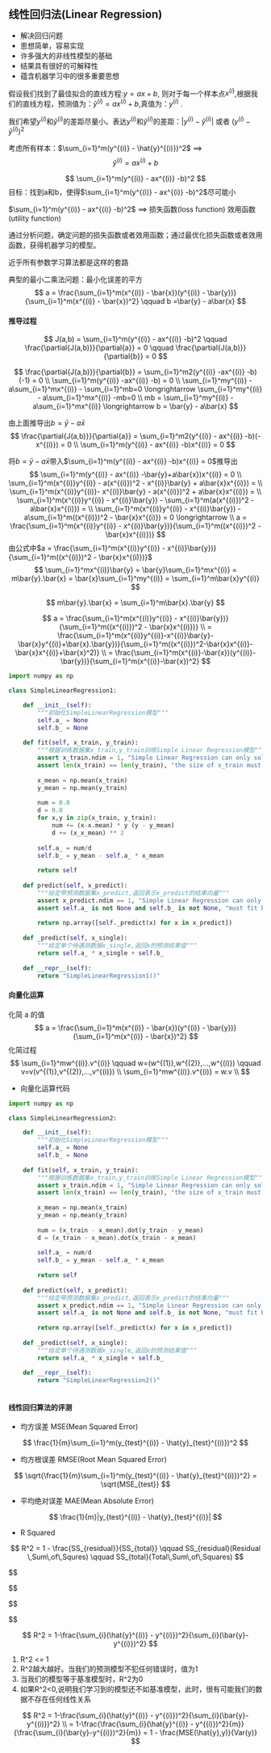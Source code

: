 ## 线性回归法(Linear Regression)

* 解决回归问题
* 思想简单，容易实现
* 许多强大的非线性模型的基础
* 结果具有很好的可解释性
* 蕴含机器学习中的很多重要思想

 假设我们找到了最佳拟合的直线方程:$y = ax + b$, 则对于每一个样本点$x^{(i)}$,根据我们的直线方程，预测值为：$\hat{y}^{(i)} = ax^{(i)} + b$,真值为：$y^{(i)}$ .

我们希望$y^{(i)}$和$\hat{y}^{(i)}$的差距尽量小。表达$y^{(i)}$和$\hat{y}^{(i)}$的差距：$|y^{(i)} - \hat{y}^{(i)}|$ 或者 $(y^{(i)} - \hat{y}^{(i)})^2$

考虑所有样本：$\sum_{i=1}^m(y^{(i)} - \hat{y}^{(i)})^2$  ==>
$$
\hat{y}^{(i)} = ax^{(i)} + b
$$

$$
\sum_{i=1}^m(y^{(i)} - ax^{(i)} -b)^2
$$
目标：找到a和b，使得$\sum_{i=1}^m(y^{(i)} - ax^{(i)} -b)^2$尽可能小

$\sum_{i=1}^m(y^{(i)} - ax^{(i)} -b)^2$ ==> 损失函数(loss function)  效用函数(utility function)

通过分析问题，确定问题的损失函数或者效用函数；通过最优化损失函数或者效用函数，获得机器学习的模型。

近乎所有参数学习算法都是这样的套路

典型的最小二乘法问题：最小化误差的平方
$$
a = \frac{\sum_{i=1}^m(x^{(i)} - \bar{x})(y^{(i)} - \bar{y})}{\sum_{i=1}^m(x^{(i)} - \bar{x})^2} \qquad b =\bar{y} - a\bar{x}
$$

#### 推导过程

$$
J(a,b) = \sum_{i=1}^m(y^{(i)} - ax^{(i)} -b)^2 \qquad \frac{\partial{J(a,b)}}{\partial{a}} = 0 \qquad \frac{\partial{J(a,b)}}{\partial{b}} = 0
$$

$$
\frac{\partial{J(a,b)}}{\partial{b}} = \sum_{i=1}^m2(y^{(i)} -ax^{(i)} -b)(-1) = 0 \\
\sum_{i=1}^m(y^{(i)} -ax^{(i)} -b) = 0 \\
\sum_{i=1}^my^{(i)} - a\sum_{i=1}^mx^{(i)} - \sum_{i=1}^mb=0  \longrightarrow \sum_{i=1}^my^{(i)} - a\sum_{i=1}^mx^{(i)} -mb=0 \\
mb = \sum_{i=1}^my^{(i)} - a\sum_{i=1}^mx^{(i)} \longrightarrow b = \bar{y} - a\bar{x}
$$

由上面推导出$b=\bar{y}-a\bar{x}$
$$
\frac{\partial{J(a,b)}}{\partial{a}} = \sum_{i=1}^m2(y^{(i)} - ax^{(i)} -b)(-x^{(i)}) = 0 \\
\sum_{i=1}^m(y^{(i)} - ax^{(i)} -b)x^{(i)} = 0
$$


将$b=\bar{y}-a\bar{x}$带入$\sum_{i=1}^m(y^{(i)} - ax^{(i)} -b)x^{(i)} = 0$推导出
$$
\sum_{i=1}^m(y^{(i)} - ax^{(i)} -\bar{y}+a\bar{x})x^{(i)} = 0  \\
\sum_{i=1}^m(x^{(i)}y^{(i)} - a(x^{(i)})^2 - x^{(i)}\bar{y} + a\bar{x}x^{(i)}) =  \\
\sum_{i=1}^m(x^{(i)}y^{(i)}- x^{(i)}\bar{y} - a(x^{(i)})^2  + a\bar{x}x^{(i)}) = \\
\sum_{i=1}^m(x^{(i)}y^{(i)} - x^{(i)}\bar{y}) - \sum_{i=1}^m(a(x^{(i)})^2 - a\bar{x}x^{(i)}) = \\
\sum_{i=1}^m(x^{(i)}y^{(i)} - x^{(i)}\bar{y}) - a\sum_{i=1}^m((x^{(i)})^2 - \bar{x}x^{(i)}) = 0 \longrightarrow \\
a = \frac{\sum_{i=1}^m(x^{(i)}y^{(i)} - x^{(i)}\bar{y})}{\sum_{i=1}^m((x^{(i)})^2 - \bar{x}x^{(i)})}
$$
由公式中$a = \frac{\sum_{i=1}^m(x^{(i)}y^{(i)} - x^{(i)}\bar{y})}{\sum_{i=1}^m((x^{(i)})^2 - \bar{x}x^{(i)})}$
$$
\sum_{i=1}^mx^{(i)}\bar{y} = \bar{y}\sum_{i=1}^mx^{(i)} = m\bar{y}.\bar{x} = \bar{x}\sum_{i=1}^my^{(i)} = \sum_{i=1}^m\bar{x}y^{(i)}
$$

$$
m\bar{y}.\bar{x} = \sum_{i=1}^m\bar{x}.\bar{y}
$$

$$
a = \frac{\sum_{i=1}^m(x^{(i)}y^{(i)} - x^{(i)}\bar{y})}{\sum_{i=1}^m((x^{(i)})^2 - \bar{x}x^{(i)})} \\
= \frac{\sum_{i=1}^m(x^{(i)}y^{(i)}-x^{(i)}\bar{y}-\bar{x}y^{(i)}+\bar{x}.\bar{y})}{\sum_{i=1}^m((x^{(i)})^2-\bar{x}x^{(i)}-\bar{x}x^{(i)}+\bar{x}^2)} \\
= \frac{\sum_{i=1}^m(x^{(i)}-\bar{x})(y^{(i)}-\bar{y})}{\sum_{i=1}^m(x^{(i)}-\bar{x})^2}
$$

```python
import numpy as np

class SimpleLinearRegression1:

    def __init__(self):
        """初始化SimpleLinearRegression模型"""
        self.a_ = None
        self.b_ = None
        
    def fit(self, x_train, y_train):
        """根据训练数据集x_train,y_train训练Simple Linear Regression模型"""
        assert x_train.ndim = 1, "Simple Linear Regression can only solve single feature training data."
        assert len(x_train) == len(y_train), "the size of x_train must be equal to the size of y_train"
        
        x_mean = np.mean(x_train)
        y_mean = np.mean(y_train)
        
        num = 0.0
        d = 0.0
        for x,y in zip(x_train, y_train):
            num += (x-x.mean) * y (y - y_mean)
            d += (x_x_mean) ** 2
            
        self.a_ = num/d
        self.b_ = y_mean - self.a_ * x_mean
        
        return self
        
    def predict(self, x_predict):
        """给定带预测数据集x_predict,返回表示x_predict的结果向量"""
        assert x_predict.ndim == 1, "Simple Linear Regression can only solve single feature training data."
        assert self.a_ is not None and self.b_ is not None, "must fit before predict!"
        
        return np.array([self._predict(x) for x in x_predict])
        
    def _predict(self, x_single):
        """给定单个待遇测数据x_single,返回x的预测结果值"""
        return self.a_ * x_single + self.b_
        
    def __repr__(self):
        return "SimpleLinearRegression1()"
```



#### 向量化运算

化简 a 的值
$$
a = \frac{\sum_{i=1}^m(x^{(i)} - \bar{x})(y^{(i)} - \bar{y})}{\sum_{i=1}^m(x^{(i)} - \bar{x})^2}
$$
化简过程
$$
\sum_{i=1}^mw^{(i)}.v^{(i)} \qquad w=(w^{(1)},w^{(2)},...,w^{(i)}) \qquad v=v(v^{(1)},v^{(2)},...,v^{(i)}) \\
\sum_{i=1}^mw^{(i)}.v^{(i)} = w.v \\
$$

* 向量化运算代码

```python
import numpy as np

class SimpleLinearRegression2:

    def __init__(self):
        """初始化SimpleLinearRegression模型"""
        self.a_ = None
        self.b_ = None
        
    def fit(self, x_train, y_train):
        """根据训练数据集x_train,y_train训练Simple Linear Regression模型"""
        assert x_train.ndim = 1, "Simple Linear Regression can only solve single feature training data."
        assert len(x_train) == len(y_train), "the size of x_train must be equal to the size of y_train"
        
        x_mean = np.mean(x_train)
        y_mean = np.mean(y_train)
        
        num = (x_train - x_mean).dot(y_train - y_mean)
        d = (x_train - x_mean).dot(x_train - x_mean)
            
        self.a_ = num/d
        self.b_ = y_mean - self.a_ * x_mean
        
        return self
        
    def predict(self, x_predict):
        """给定带预测数据集x_predict,返回表示x_predict的结果向量"""
        assert x_predict.ndim == 1, "Simple Linear Regression can only solve single feature training data."
        assert self.a_ is not None and self.b_ is not None, "must fit before predict!"
        
        return np.array([self._predict(x) for x in x_predict])
        
    def _predict(self, x_single):
        """给定单个待遇测数据x_single,返回x的预测结果值"""
        return self.a_ * x_single + self.b_
        
    def __repr__(self):
        return "SimpleLinearRegression2()"
        
```



#### 线性回归算法的评测

* 均方误差 MSE(Mean Squared Error)

$$
\frac{1}{m}\sum_{i=1}^m(y_{test}^{(i)} - \hat{y}_{test}^{(i)})^2
$$

* 均方根误差 RMSE(Root Mean Squared Error)

$$
\sqrt{\frac{1}{m}\sum_{i=1}^m(y_{test}^{(i)} - \hat{y}_{test}^{(i)})^2} = \sqrt{MSE_{test}}
$$

* 平均绝对误差 MAE(Mean Absolute Error)

$$
\frac{1}{m}|y_{test}^{(i)} - \hat{y}_{test}^{(i)}|
$$

* R Squared

$$
R^2 = 1 - \frac{SS_{residual}}{SS_{total}}  \qquad SS_{residual}(Residual \,Sum\,of\,Squres) \qquad SS_{total}(Total\,Sum\,of\,Squares)
$$

$$

$$

$$

$$

$$
R^2 = 1-\frac{\sum_{i}(\hat{y}^{(i)} - y^{(i)})^2}{\sum_{i}(\bar{y}-y^{(i)})^2}
$$

1. R^2 <= 1
2. R^2越大越好。当我们的预测模型不犯任何错误时，值为1
3. 当我们的模型等于基准模型时，R^2为0
4. 如果R^2<0,说明我们学习到的模型还不如基准模型，此时，很有可能我们的数据不存在任何线性关系

$$
R^2 = 1-\frac{\sum_{i}(\hat{y}^{(i)} - y^{(i)})^2}{\sum_{i}(\bar{y}-y^{(i)})^2} \\
 = 1-\frac{\frac{\sum_{i}(\hat{y}^{(i)} - y^{(i)})^2}{m}}{\frac{\sum_{i}(\bar{y}-y^{(i)})^2}{m}} = 1 - \frac{MSE(\hat{y},y)}{Var(y)}
$$


